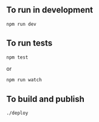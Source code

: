 ## To run in development

```bash
npm run dev
```

## To run tests

```bash
npm test
```

or

```bash
npm run watch
```

## To build and publish

```bash
./deploy
```
